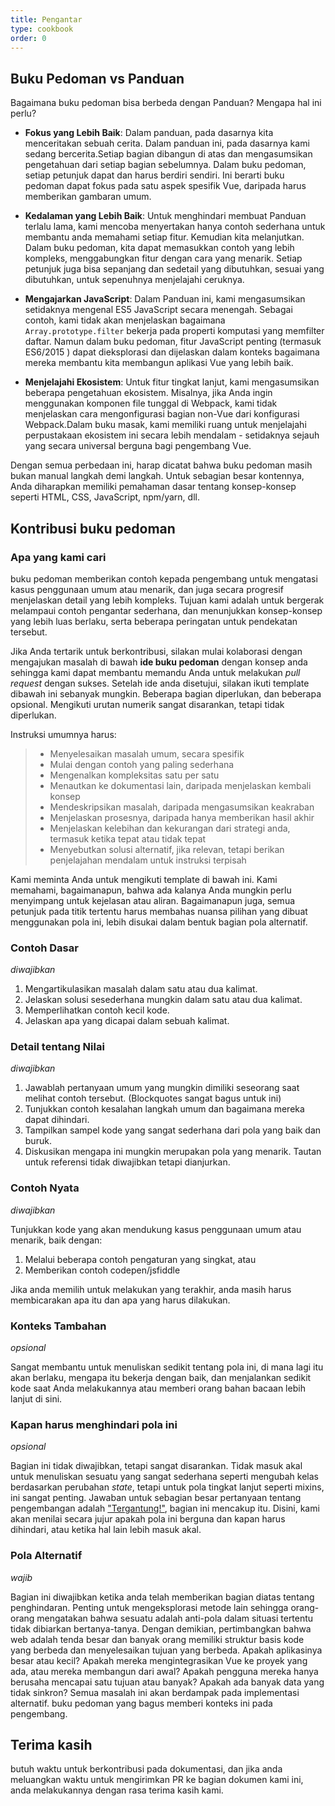 ```yaml
---
title: Pengantar
type: cookbook
order: 0
---
```


## Buku Pedoman vs Panduan

Bagaimana buku pedoman bisa berbeda dengan Panduan? Mengapa hal ini perlu?

* **Fokus yang Lebih Baik**: Dalam panduan, pada dasarnya kita menceritakan sebuah cerita. Dalam panduan ini, pada dasarnya kami sedang bercerita.Setiap bagian dibangun di atas dan mengasumsikan pengetahuan dari setiap bagian sebelumnya. Dalam buku pedoman, setiap petunjuk dapat dan harus berdiri sendiri. Ini berarti buku pedoman dapat fokus pada satu aspek spesifik Vue, daripada harus memberikan gambaran umum. 

* **Kedalaman yang Lebih Baik**: Untuk menghindari membuat Panduan terlalu lama, kami mencoba menyertakan hanya contoh sederhana untuk membantu anda memahami setiap fitur. Kemudian kita melanjutkan. Dalam buku pedoman, kita dapat memasukkan contoh yang lebih kompleks, menggabungkan fitur dengan cara yang menarik. Setiap petunjuk juga bisa sepanjang dan sedetail yang dibutuhkan, sesuai yang dibutuhkan, untuk sepenuhnya menjelajahi ceruknya.

* **Mengajarkan JavaScript**: Dalam Panduan ini, kami mengasumsikan setidaknya mengenal ES5 JavaScript secara menengah. Sebagai contoh, kami tidak akan menjelaskan bagaimana `Array.prototype.filter` bekerja pada properti komputasi yang memfilter daftar. Namun dalam buku pedoman, fitur JavaScript penting (termasuk ES6/2015 ) dapat dieksplorasi dan dijelaskan dalam konteks bagaimana mereka membantu kita membangun aplikasi Vue yang lebih baik.

* **Menjelajahi Ekosistem**: Untuk fitur tingkat lanjut, kami mengasumsikan beberapa pengetahuan ekosistem. Misalnya, jika Anda ingin menggunakan komponen file tunggal di Webpack, kami tidak menjelaskan cara mengonfigurasi bagian non-Vue dari konfigurasi Webpack.Dalam buku masak, kami memiliki ruang untuk menjelajahi perpustakaan ekosistem ini secara lebih mendalam - setidaknya sejauh yang secara universal berguna bagi pengembang Vue.

Dengan semua perbedaan ini, harap dicatat bahwa buku pedoman masih bukan manual langkah demi langkah. Untuk sebagian besar kontennya, Anda diharapkan memiliki pemahaman dasar tentang konsep-konsep seperti HTML, CSS, JavaScript, npm/yarn, dll.

## Kontribusi buku pedoman

### Apa yang kami cari

buku pedoman memberikan contoh kepada pengembang untuk mengatasi kasus penggunaan umum atau menarik, dan juga secara progresif menjelaskan detail yang lebih kompleks. Tujuan kami adalah untuk bergerak melampaui contoh pengantar sederhana, dan menunjukkan konsep-konsep yang lebih luas berlaku, serta beberapa peringatan untuk pendekatan tersebut.

Jika Anda tertarik untuk berkontribusi, silakan mulai kolaborasi dengan mengajukan masalah di bawah **ide buku pedoman** dengan konsep anda sehingga kami dapat membantu memandu Anda untuk melakukan _pull request_ dengan sukses. Setelah ide anda disetujui, silakan ikuti template dibawah ini sebanyak mungkin. Beberapa bagian diperlukan, dan beberapa opsional. Mengikuti urutan numerik sangat disarankan, tetapi tidak diperlukan.

Instruksi umumnya harus:

> * Menyelesaikan masalah umum, secara spesifik
> * Mulai dengan contoh yang paling sederhana
> * Mengenalkan kompleksitas satu per satu
> * Menautkan ke dokumentasi lain, daripada menjelaskan kembali konsep 
> * Mendeskripsikan masalah, daripada mengasumsikan keakraban
> * Menjelaskan prosesnya, daripada hanya memberikan hasil akhir
> * Menjelaskan kelebihan dan kekurangan dari strategi anda, termasuk ketika tepat atau tidak tepat
> * Menyebutkan solusi alternatif, jika relevan, tetapi berikan penjelajahan mendalam untuk instruksi terpisah

Kami meminta Anda untuk mengikuti template di bawah ini. Kami memahami, bagaimanapun, bahwa ada kalanya Anda mungkin perlu menyimpang untuk kejelasan atau aliran. Bagaimanapun juga, semua petunjuk pada titik tertentu harus membahas nuansa pilihan yang dibuat menggunakan pola ini, lebih disukai dalam bentuk bagian pola alternatif.

### Contoh Dasar

_diwajibkan_

1.  Mengartikulasikan masalah dalam satu atau dua kalimat.
2.  Jelaskan solusi sesederhana mungkin dalam satu atau dua kalimat.
3.  Memperlihatkan contoh kecil kode.
4.  Jelaskan apa yang dicapai dalam sebuah kalimat. 

### Detail tentang Nilai

_diwajibkan_

1.  Jawablah pertanyaan umum yang mungkin dimiliki seseorang saat melihat contoh tersebut. (Blockquotes sangat bagus untuk  ini)
2.  Tunjukkan contoh kesalahan langkah umum dan bagaimana mereka dapat dihindari.
3.  Tampilkan sampel kode yang sangat sederhana dari pola yang baik dan buruk.
4.  Diskusikan mengapa ini mungkin merupakan pola yang menarik. Tautan untuk referensi tidak diwajibkan tetapi dianjurkan.

### Contoh Nyata

_diwajibkan_

Tunjukkan kode yang akan mendukung kasus penggunaan umum atau menarik, baik dengan:

1.  Melalui beberapa contoh pengaturan yang singkat, atau
2.  Memberikan contoh codepen/jsfiddle

Jika anda memilih untuk melakukan yang terakhir, anda masih harus membicarakan apa itu dan apa yang harus dilakukan.

### Konteks Tambahan

_opsional_

Sangat membantu untuk menuliskan sedikit tentang pola ini, di mana lagi itu akan berlaku, mengapa itu bekerja dengan baik, dan menjalankan sedikit kode saat Anda melakukannya atau memberi orang bahan bacaan lebih lanjut di sini.

### Kapan harus menghindari pola ini

_opsional_

Bagian ini tidak diwajibkan, tetapi sangat disarankan. Tidak masuk akal untuk menuliskan sesuatu yang sangat sederhana seperti mengubah kelas berdasarkan perubahan _state_, tetapi untuk pola tingkat lanjut seperti mixins, ini sangat penting. Jawaban untuk sebagian besar pertanyaan tentang pengembangan adalah ["Tergantung!"](https://codepen.io/rachsmith/pen/YweZbG), bagian ini mencakup itu. Disini, kami akan menilai secara jujur apakah pola ini berguna dan kapan harus dihindari, atau ketika hal lain lebih masuk akal.

### Pola Alternatif

_wajib_

Bagian ini diwajibkan ketika anda telah memberikan bagian diatas tentang penghindaran. Penting untuk mengeksplorasi metode lain sehingga orang-orang mengatakan bahwa sesuatu adalah anti-pola dalam situasi tertentu tidak dibiarkan bertanya-tanya. Dengan demikian, pertimbangkan bahwa web adalah tenda besar dan banyak orang memiliki struktur basis kode yang berbeda dan menyelesaikan tujuan yang berbeda. Apakah aplikasinya besar atau kecil? Apakah mereka mengintegrasikan Vue ke proyek yang ada, atau mereka membangun dari awal? Apakah pengguna mereka hanya berusaha mencapai satu tujuan atau banyak? Apakah ada banyak data yang tidak sinkron? Semua masalah ini akan berdampak pada implementasi alternatif. buku pedoman yang bagus memberi konteks ini pada pengembang.

## Terima kasih

butuh waktu untuk berkontribusi pada dokumentasi, dan jika anda meluangkan waktu untuk mengirimkan PR ke bagian dokumen kami ini, anda melakukannya dengan rasa terima kasih kami.